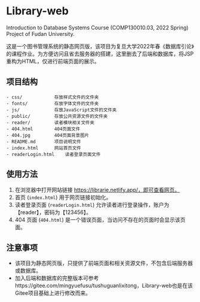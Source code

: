 # Library-web
Introduction to Database Systems Course (COMP130010.03, 2022 Spring) Project of Fudan University.

这是一个图书管理系统的静态网页版，该项目为复旦大学2022年春《数据库引论》的课程作业。为方便访问且省去服务器的搭建，这里删去了后端和数据库，将JSP重构为HTML，仅进行前端页面的展示。

## 项目结构

```
- css/            存放样式文件的文件夹
- fonts/          存放字体文件的文件夹
- js/             存放JavaScript文件的文件夹
- public/         存放公共资源文件的文件夹
- reader/         读者模块相关文件夹
- 404.html        404页面文件
- 404.jpg         404页面背景图片
- README.md       项目说明文件
- index.html      网站首页文件
- readerLogin.html    读者登录页面文件
```

## 使用方法

1. 在浏览器中打开网站链接 https://librarie.netlify.app/，即可查看网页。
2. 首页 (`index.html`) 用于网页链接初始化。
3. 读者登录页面 (`readerLogin.html`) 允许读者进行登录操作，账户为【reader】，密码为【123456】。
4. 404 页面 (`404.html`) 是一个错误页面，当访问不存在的页面时会显示该页面。

## 注意事项

- 该项目为静态网页版，只提供了前端页面和相关资源文件，不包含后端服务器或数据库。
- 加入后端和数据库的完整版本可参考https://gitee.com/mingyuefusu/tushuguanlixitong，Library-web也是在该Gitee项目基础上进行修改而来。